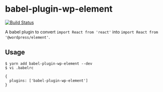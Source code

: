 # babel-plugin-wp-element

[![Build Status](https://travis-ci.org/kamataryo/babel-plugin-wp-element.svg?branch=master)](https://travis-ci.org/kamataryo/babel-plugin-wp-element)

A babel plugin to convert `import React from 'react'` into `import React from '@wordpress/element'`.

## Usage

```shell
$ yarn add babel-plugin-wp-element --dev
$ vi .babelrc

{
  plugins: ['babel-plugin-wp-element']
}
```
